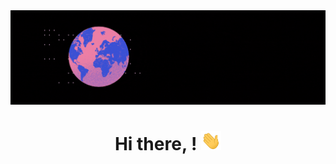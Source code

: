 <div align="center">
	<img src="https://github.com/tkachuk-ai/tkachuk-ai/raw/main/Welcome.gif">
</div>

<h1 align="center">Hi there, <coders/>! <img src="https://github.com/tkachuk-ai/tkachuk-ai/raw/main/Hand.gif" width="32px"></h1>
